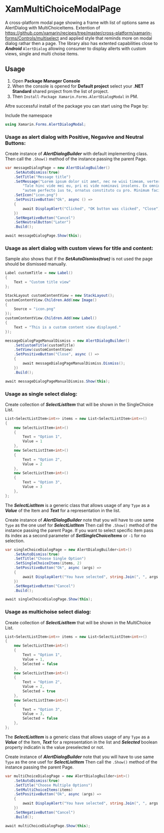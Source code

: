 # XamMultiChoiceModalPage
A cross-platform modal page showing a frame with list of options same as AlertDialog with MultiChoiceItems.
Extention of https://github.com/xamarin/recipes/tree/master/cross-platform/xamarin-forms/Controls/multiselect and applied style that reminds more on modal dialog rathar then a page.
The library also has extented capabilities close to ***Android*** ```AlertDialog``` allowing consumer to display allerts with custom views, single and multi choise items.

## Usage
1. Open **Package Manager Console**
2. When the console is opened for **Default project** select your **.NET Standard** shared project from the list of project.
3. Then ```Install-Package Xamarin.Forms.AlertDialogModal``` in PM.

Aftre successful install of the package you can start using the Page by:

Include the namespace 
```csharp 
using Xamarin.Forms.AlertDialogModal;
```
### Usage as alert dialog with Positive, Negavive and Neutral Buttons:
Create instance of ***AlertDialogBuilder*** with default implementing class.
Then call the ```.Show()``` method of the instance passing the parent Page.
```csharp
var messageDialogPage = new AlertDialogBuilder()
    .SetAutoDismiss(true)
    .SetTitle("Message title")
    .SetMessage("Lorem ipsum dolor sit amet, nec ne wisi timeam, verterem eleifend cu duo, an perfecto instructior eos. " +
        "Tale hinc vide mei eu, pri ei vide nominavi insolens. Ex omnium delenit eam, eu nisl persequeris nec. At impedit imperdiet mel, " +
        "autem perfecto ius te, ornatus constituto cu pro. Minimum facilisis honestatis nec id, duis posse eripuit vel no.")
    .SetIcon("icon.png")
    .SetPositiveButton("Ok", async () =>
    {
        await DisplayAlert("Clicked", "OK button was clicked", "Close");
    })
    .SetNegativeButton("Cancel")
    .SetNeutralButton("Later")
    .Build();

await messageDialogPage.Show(this);
```
### Usage as alert dialog with custom views for title and content:
Sample also shows that if the ***SetAutoDismiss(true)*** is not used the page should be dismissed manually.
```csharp
Label customTitle = new Label()
{
    Text = "Custom title view"
};

StackLayout customContentView = new StackLayout();
customContentView.Children.Add(new Image()
{
    Source = "icon.png"
});
customContentView.Children.Add(new Label()
{
    Text = "This is a custom content view displayed."
});

messageDialogPageManualDismiss = new AlertDialogBuilder()
    .SetCustomTitle(customTitle)
    .SetView(customContentView)
    .SetPositiveButton("Close", async () =>
    {
        await messageDialogPageManualDismiss.Dismiss();
    })
    .Build();

await messageDialogPageManualDismiss.Show(this);
```

### Usage as single select dialog:
Create collection of ***SelectListItem*** that will be shown in the SingleChoice List.
```csharp
List<SelectListItem<int>> items = new List<SelectListItem<int>>()
{
    new SelectListItem<int>()
    {
        Text = "Option 1",
        Value = 1
    },
    new SelectListItem<int>()
    {
        Text = "Option 2",
        Value = 2
    },
    new SelectListItem<int>()
    {
        Text = "Option 3",
        Value = 3
    },
};
```
The ***SelectListItem*** is a generic class that allows usage of any ```Type``` as a ***Value*** of the Item and ***Text*** for a representation in the list.

Create instance of ***AlertDialogBuilder*** note that you will have to use same ```Type``` as the one usef for ***SelectListItem***
Then call the ```.Show()``` method of the instance passing the parent Page.
If you want to select specific item pass its index as a second parameter of ***SetSingleChoiceItems*** or ```-1``` for no selection.
```csharp
var singleChoiceDialogPage = new AlertDialogBuilder<int>()
    .SetAutoDismiss(true)
    .SetTitle("Choose Single Option")
    .SetSingleChoiceItems(items, 2)
    .SetPositiveButton("Ok", async (args) =>
    {
        await DisplayAlert("You have selected", string.Join(", ", args.SelectedValues), "OK");
    })
    .SetNegativeButton("Cancel")
    .Build();

await singleChoiceDialogPage.Show(this);
```

### Usage as multichoise select dialog:
Create collection of ***SelectListItem*** that will be shown in the MultiChoice List.
```csharp
List<SelectListItem<int>> items = new List<SelectListItem<int>>()
{
    new SelectListItem<int>()
    {
        Text = "Option 1",
        Value = 1,
        Selected = false
    },
    new SelectListItem<int>()
    {
        Text = "Option 2",
        Value = 2,
        Selected = true
    },
    new SelectListItem<int>()
    {
        Text = "Option 3",
        Value = 3,
        Selected = false
    },
};
```
The ***SelectListItem*** is a generic class that allows usage of any ```Type``` as a ***Value*** of the Item, ***Text*** for a representation in the list and ***Selected*** boolean property indicatin is the value preselected or not.

Create instance of ***AlertDialogBuilder*** note that you will have to use same ```Type``` as the one usef for ***SelectListItem***
Then call the ```.Show()``` method of the instance passing the parent Page.
```csharp
var multiChoiceDialogPage = new AlertDialogBuilder<int>()
    .SetAutoDismiss(true)
    .SetTitle("Choose Multiple Options")
    .SetMultiChoiceItems(items)
    .SetPositiveButton("Ok", async (args) =>
    {
        await DisplayAlert("You have selected", string.Join(", ", args.SelectedValues), "OK");
    })
    .SetNegativeButton("Cancel")
    .Build();

await multiChoiceDialogPage.Show(this);
```
